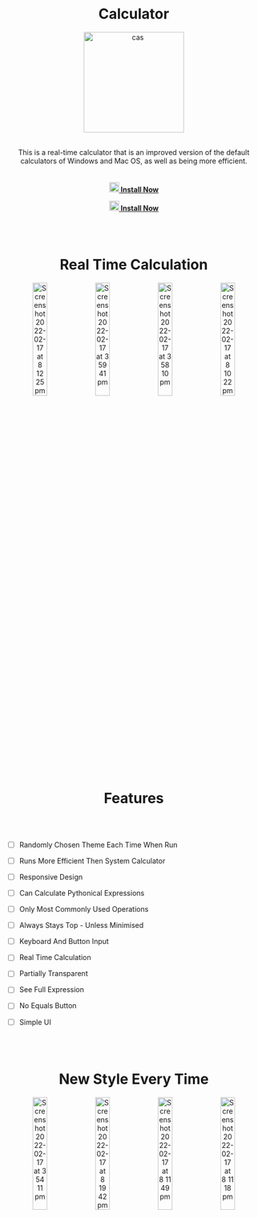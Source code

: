 
<h1 align="center">Calculator</h1>

<div align="center">
  <a href="https://github.com/MartinGurasvili/Calculator">
    <img width="200" height="200" alt="cas" src="https://user-images.githubusercontent.com/76784461/195410765-71b4cf8b-4f15-4c2f-ba03-2469a5ed8d9e.png">
  </a>



  <p align="center">
    <br>
    This is a real-time calculator that is an improved version of the default calculators of Windows and Mac OS, as well as being more efficient.
    <br />
    <br>
    <br />
    <a href="https://github.com/MartinGurasvili/Calculator/releases/download/v1.0.0/Calculator.app.zip"><strong><img width="20px" height="20px"   alt="apple" src="https://user-images.githubusercontent.com/76784461/154564937-57c93aa0-69f8-497c-97d6-33b1d7d411e0.png"> Install Now</strong></a>
    <p><a href="https://github.com/MartinGurasvili/Calculator/releases/download/v1.0.0w/Calculator.zip"><strong><img width="20px" height="20px"  alt="win" src="https://pnggrid.com/wp-content/uploads/2021/06/Windows-11-Icon-Logo.png"> Install Now</strong></a>
    <br></p>
    
  </p>
</div>




<br></br>
<center><h1 align="center" >Real Time Calculation </h1></center>
<div align="center">
    <img style="width:24%"  alt="Screenshot 2022-02-17 at 8 12 25 pm" src="https://user-images.githubusercontent.com/76784461/154563089-aba1612b-aa69-4eff-bfda-c99c45b151f5.png">
    <img  style="width:24%" alt="Screenshot 2022-02-17 at 3 59 41 pm" src="https://user-images.githubusercontent.com/76784461/154520238-7daf7870-d804-4f66-8327-9b6522c8da51.png">
    <img  style="width:24%" alt="Screenshot 2022-02-17 at 3 58 10 pm" src="https://user-images.githubusercontent.com/76784461/154520250-5dbd49d3-f73e-4908-b243-08c701d577a2.png">
    <img style="width:24%"  alt="Screenshot 2022-02-17 at 8 10 22 pm" src="https://user-images.githubusercontent.com/76784461/154563108-d6a1693f-7bf8-4e17-b184-b6f7698a949d.png">

</div>
<br></br>
<h1 align="center" >Features </h1>
<br></br>

   - [ ] Randomly Chosen Theme Each Time When Run
   - [ ] Runs More Efficient Then System Calculator
   - [ ] Responsive Design
   - [ ] Can Calculate Pythonical Expressions
   - [ ] Only Most Commonly Used Operations
   - [ ] Always Stays Top - Unless Minimised
   
   - [ ] Keyboard And Button Input
   - [ ] Real Time Calculation
   - [ ] Partially Transparent
   - [ ] See Full Expression
   - [ ] No Equals Button
   - [ ] Simple UI
   
   
<br></br>

<center><h1 align="center" >New Style Every Time </h1></center>
<div align="center">
    <img  style="width:24%" alt="Screenshot 2022-02-17 at 3 54 11 pm" src="https://user-images.githubusercontent.com/76784461/154519377-3f785f06-d271-4211-9875-b6155ecc80bc.png">
    <img style="width:24%" alt="Screenshot 2022-02-17 at 8 19 42 pm" src="https://user-images.githubusercontent.com/76784461/154564090-145ab1d9-68d2-49aa-ae12-f279b1e9d811.png">

  <img style="width:24%" alt="Screenshot 2022-02-17 at 8 11 49 pm" src="https://user-images.githubusercontent.com/76784461/154563099-ab988300-8daf-4b9f-89b6-f52584449073.png">
    <img style="width:24%" alt="Screenshot 2022-02-17 at 8 11 18 pm" src="https://user-images.githubusercontent.com/76784461/154563104-0c535034-f191-4252-b572-37c003092fc8.png">
    

</div>
